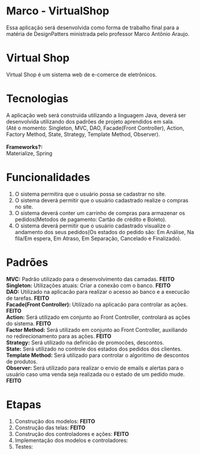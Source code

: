 # Marco - VirtualShop
Essa aplicação será desenvolvida como forma de trabalho final para a matéria de DesignPatters ministrada pelo professor Marco Antônio Araujo.

# Virtual Shop
Virtual Shop é um sistema web de e-comerce de eletrônicos.

# Tecnologias
A aplicação web será construida utilizando a linguagem Java, deverá ser desenvolvida utilizando dos padrões de projeto aprendidos em sala.<br />
(Até o momento: Singleton, MVC, DAO, Facade(Front Controller), Action, Factory Method, State, Strategy, Template Method, Observer).
<br />
<br />
<b>Frameworks?:</b><br />
   Materialize, Spring
   
# Funcionalidades
  1. O sistema permitira que o usuário possa se cadastrar no site.
  2. O sistema deverá permitir que o usuário cadastrado realize o compras no site.
  3. O sistema deverá conter um carrinho de compras para armazenar os pedidos(Metodos de pagamento: Cartão de crédito e Boleto).
  4. O sistema deverá permitir que o usuário cadastrado visualize o andamento dos seus pedidos(Os estados do pedido são: Em Análise, Na fila/Em espera, Em  Atraso, Em Separação, Cancelado e Finalizado).

# Padrões
<b>MVC:</b> Padrão utilizado para o desenvolvimento das camadas. <b>FEITO</b>
<br />
<b>Singleton:</b> Utilizações atuais: Criar a conexão com o banco. <b>FEITO</b>
<br />
<b>DAO:</b> Utilizado na aplicacão para realizar o acesso ao banco e a execucão de tarefas. <b>FEITO</b>
<br />
<b>Facade(Front Controller):</b> Utilizado na aplicacão para controlar as ações. <b>FEITO</b>
<br /> 
<b>Action:</b> Será utilizado em conjunto ao Front Controller, controlará as ações do sistema. <b>FEITO</b>
<br />
<b>Factor Method:</b> Será utilizado em conjunto ao Front Controller, auxiliando no redirecionamento para as ações. <b>FEITO</b>
<br />
<b>Strategy:</b> Será utilizado na definicão de promocões, descontos.
<br />
<b>State:</b> Será utilizado no controle dos estados dos pedidos dos clientes.
<br />
<b>Template Method:</b> Será utilizado para controlar o algoritimo de descontos de produtos.
<br />
<b>Observer:</b> Será utilizado para realizar o envio de emails e alertas para o usuário caso uma venda seja realizada ou o estado de um pedido mude. <b>FEITO</b>
<br />
 # Etapas
 1. Construção dos modelos: <b>FEITO</b>
 2. Construção das telas: <b>FEITO</b>
 3. Construção dos controladores e ações: <b>FEITO</b>
 4. Implementação dos modelos e controladores:
 5. Testes:
